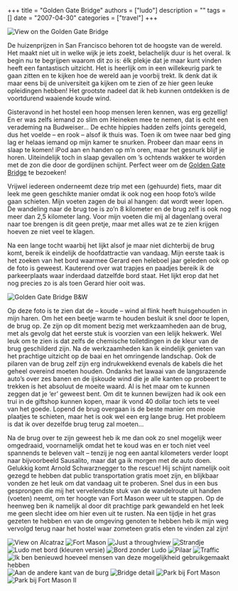 +++
title = "Golden Gate Bridge"
authors = ["ludo"]
description = ""
tags = []
date = "2007-04-30"
categories = ["travel"]
+++

![View on the Golden Gate Bridge](DSC_1218.JPG)

De huizenprijzen in San Francisco behoren tot de hoogste van de wereld. Het maakt niet uit in welke wijk je iets zoekt, belachelijk duur is het overal. Ik begin nu te begrijpen waarom dit zo is: élk plekje dat je maar kunt vinden heeft een fantastisch uitzicht. Het is heerlijk om in een willekeurig park te gaan zitten en te kijken hoe de wereld aan je voorbij trekt. Ik denk dat ik maar eens bij de universiteit ga kijken om te zien of ze hier geen leuke opleidingen hebben! Het grootste nadeel dat ik heb kunnen ontdekken is de voortdurend waaiende koude wind.

Gisteravond in het hostel een hoop mensen leren kennen, was erg gezellig! En er was zelfs iemand zo slim om Heineken mee te nemen, dat is echt een verademing na Budweiser… De echte hippies hadden zelfs joints geregeld, dus het voelde – en rook – alsof ik thuis was. Toen ik om twee naar bed ging lag er helaas iemand op mijn kamer te snurken. Probeer dan maar eens in slaap te komen! iPod aan en handen op m’n oren, maar het gesnurk blijf je horen. Uiteindelijk toch in slaap gevallen om ’s ochtends wakker te worden met de zon die door de gordijnen schijnt. Perfect weer om de <a href="http://en.wikipedia.org/wiki/Golden_Gate_Bridge">Golden Gate Bridge</a> te bezoeken!

Vrijwel iedereen onderneemt deze trip met een (gehuurde) fiets, maar dit leek me geen geschikte manier omdat ik ook nog een hoop foto’s wilde gaan schieten. Mijn voeten zagen de bui al hangen: dat wordt weer lopen. De wandeling naar de brug toe is zo’n 8 kilometer en de brug zelf is ook nog meer dan 2,5 kilometer lang. Voor mijn voeten die mij al dagenlang overal naar toe brengen is dit geen pretje, maar met alles wat ze te zien krijgen hoeven ze niet veel te klagen.

Na een lange tocht waarbij het lijkt alsof je maar niet dichterbij de brug komt, bereik ik eindelijk de hoofdattractie van vandaag. Mijn eerste taak is het zoeken van het bord waarmee Gerard een heleboel jaar geleden ook op de foto is geweest. Kauterend over wat trapjes en paadjes bereik ik de parkeerplaats waar inderdaad datzelfde bord staat. Het lijkt erop dat het nog precies zo is als toen Gerard hier ooit was.

![Golden Gate Bridge B&W](bordbw.jpg)

Op deze foto is te zien dat de – koude – wind al flink heeft huisgehouden in mijn haren. Om het een beetje warm te houden besluit ik snel door te lopen, de brug op. Ze zijn op dit moment bezig met werkzaamheden aan de brug, met als gevolg dat het eerste stuk is voorzien van een lelijk hekwerk. Wel leuk om te zien is dat zelfs de chemische toiletdingen in de kleur van de brug geschilderd zijn. Na de werkzaamheden kan ik eindelijk genieten van het prachtige uitzicht op de baai en het omringende landschap. Ook de pilaren van de brug zelf zijn erg indrukwekkend evenals de kabels die het geheel overeind moeten houden. Ondanks het lawaai van de langsrazende auto’s over zes banen en de ijskoude wind die je alle kanten op probeert te trekken is het absoluut de moeite waard. Al is het maar om te kunnen zeggen dat je ‘er’ geweest bent. Om dit te kunnen bewijzen had ik ook een trui in de giftshop kunnen kopen, maar ik vond 40 dollar toch iets te veel van het goede. Lopend de brug overgaan is de beste manier om mooie plaatjes te schieten, maar het is ook wel een erg lange brug. Het probleem is dat ik over dezelfde brug terug zal moeten...

Na de brug over te zijn geweest heb ik me dan ook zo snel mogelijk weer omgedraaid, voornamelijk omdat het te koud was en er toch niet veel spannends te beleven valt – tenzij je nog een aantal kilometers verder loopt naar bijvoorbeeld Sausalito, maar dat ga ik morgen met de auto doen. Gelukkig komt Arnold Schwarznegger to the rescue! Hij schijnt namelijk ooit gezegd te hebben dat public transportation gratis moet zijn, en blijkbaar vonden ze het leuk om dat vandaag uit te proberen. Snel dus in een bus gesprongen die mij het vervelendste stuk van de wandelroute uit handen (voeten) neemt, om ter hoogte van Fort Mason weer uit te stappen. Op de heenweg ben ik namelijk al door dit prachtige park gewandeld en het leek me geen slecht idee om hier even uit te rusten. Na een tijdje in het gras gezeten te hebben en van de omgeving genoten te hebben heb ik mijn weg vervolgd terug naar het hostel waar zometeen gratis eten te vinden zal zijn!

![View on Alcatraz](DSC_1206.JPG)
![Fort Mason](DSC_1207.JPG)
![Just a throughview](DSC_1208.JPG)
![Strandje](DSC_1216.JPG)
![Ludo met bord (kleuren versie)](DSC_1230.JPG)
![Bord zonder Ludo](DSC_1232.JPG)
![Pilaar](DSC_1242.JPG)
![Traffic](DSC_1247.JPG)
![Ik ben benieuwd hoeveel mensen van deze mogelijkheid gebruikgemaakt hebben](DSC_1249.JPG)
![Aan de andere kant van de burg](DSC_1251.JPG)
![Bridge detail](DSC_1252.JPG)
![Park bij Fort Mason](DSC_1262.JPG)
![Park bij Fort Mason II](DSC_1266.JPG)
